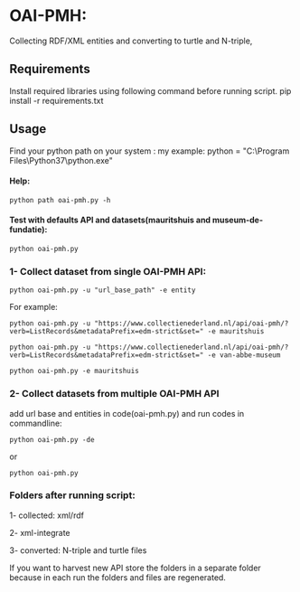 # OAI-PMH:

Collecting  RDF/XML entities and converting to turtle and N-triple,

## Requirements

Install required libraries using following command before running script. pip install -r requirements.txt

## Usage

Find your python path on your system :
my example:
python = "C:\Program Files\Python37\python.exe"

#### Help:

`python path oai-pmh.py -h`

#### Test with defaults API and datasets(mauritshuis and museum-de-fundatie):

`python oai-pmh.py` 

### 1- Collect dataset from single OAI-PMH API: 

`python oai-pmh.py -u "url_base_path" -e entity`

For example: 

`python oai-pmh.py -u "https://www.collectienederland.nl/api/oai-pmh/?verb=ListRecords&metadataPrefix=edm-strict&set=" -e mauritshuis`

`python oai-pmh.py -u "https://www.collectienederland.nl/api/oai-pmh/?verb=ListRecords&metadataPrefix=edm-strict&set=" -e van-abbe-museum`

`python oai-pmh.py -e mauritshuis`

### 2- Collect datasets from multiple OAI-PMH API

add url base and entities in code(oai-pmh.py) and run codes in commandline:

`python oai-pmh.py -de `

or

`python oai-pmh.py`

### Folders after running script:

1- collected: xml/rdf

2- xml-integrate

3- converted: N-triple and turtle files

If you want to harvest new API store the folders in a separate folder because in each run the folders and files are regenerated.





